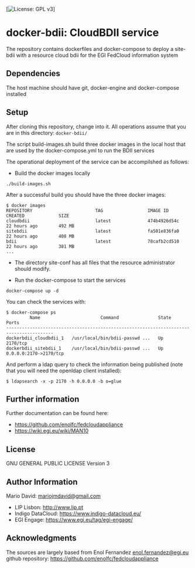 [![License: GPL v3](https://img.shields.io/badge/License-GPL%20v3-blue.svg)]

docker-bdii: CloudBDII service
==============================

The repository contains dockerfiles and docker-compose to deploy a
site-bdii with a resource cloud bdii for the EGI FedCloud information
system

Dependencies
------------
The host machine should have git, docker-engine and docker-compose installed

Setup
-----

After cloning this repository, change into it. All operations assume that
you are in this directory: `docker-bdii/`

The script build-images.sh build three docker images in the local host
that are used by the docker-compose.yml to run the BDII services

The operational deployment of the service can be accompilshed as follows:

* Build the docker images locally
```
./build-images.sh
```

After a successful build you should have the three docker images:

```
$ docker images
REPOSITORY                        TAG                 IMAGE ID            CREATED             SIZE
cloudbdii                         latest              474b4926d54c        22 hours ago        492 MB
sitebdii                          latest              fa501e836fa0        22 hours ago        408 MB
bdii                              latest              78cafb2cd510        22 hours ago        381 MB
...
```

* The directory site-conf has all files that the resource administrator
should modify.

* Run the docker-compose to start the services
```
docker-compose up -d
```

You can check the services with:
```
$ docker-compose ps
         Name                       Command               State           Ports          
----------------------------------------------------------------------------------------
dockerbdii_cloudbdii_1   /usr/local/bin/bdii-passwd ...   Up      2170/tcp               
dockerbdii_sitebdii_1    /usr/local/bin/bdii-passwd ...   Up      0.0.0.0:2170->2170/tcp 
```

And perform a ldap query to check the information being published
(note that you will need the openldap client installed):

```
$ ldapsearch -x -p 2170 -h 0.0.0.0 -b o=glue
```

Further information
-------------------

Further documentation can be found here:
* https://github.com/enolfc/fedcloudappliance
* https://wiki.egi.eu/wiki/MAN10 

License
-------

GNU GENERAL PUBLIC LICENSE Version 3

Author Information
------------------

Mario David: <mariojmdavid@gmail.com>

* LIP Lisbon: http://www.lip.pt
* Indigo DataCloud: https://www.indigo-datacloud.eu/
* EGI Engage: https://www.egi.eu/tag/egi-engage/

Acknowledgments
---------------

The sources are largely based from Enol Fernandez <enol.fernandez@egi.eu>
github repository: https://github.com/enolfc/fedcloudappliance 
